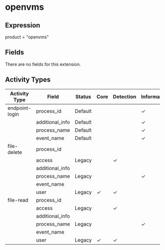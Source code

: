 openvms
=======

Expression
----------

product = "openvms"

Fields
------

There are no fields for this extension.

Activity Types
--------------

| Activity Type  | Field           | Status  | Core     | Detection | Informational |
| -------------- | --------------- | ------- | -------- | --------- | ------------- |
| endpoint-login | process_id      | Default |          |           | &#10003;      |
|                | additional_info | Default |          |           | &#10003;      |
|                | process_name    | Default |          |           | &#10003;      |
|                | event_name      | Default |          |           | &#10003;      |
| file-delete    | process_id      |         |          |           |               |
|                | access          | Legacy  |          | &#10003;  |               |
|                | additional_info |         |          |           |               |
|                | process_name    | Legacy  |          |           | &#10003;      |
|                | event_name      |         |          |           |               |
|                | user            | Legacy  | &#10003; | &#10003;  |               |
| file-read      | process_id      |         |          |           |               |
|                | access          | Legacy  |          | &#10003;  |               |
|                | additional_info |         |          |           |               |
|                | process_name    | Legacy  |          |           | &#10003;      |
|                | event_name      |         |          |           |               |
|                | user            | Legacy  | &#10003; | &#10003;  |               |

